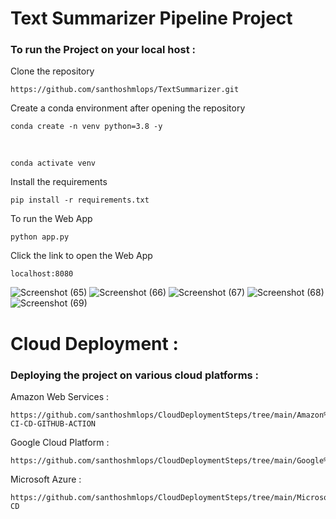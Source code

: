 # Text Summarizer Pipeline Project

 ### To run the Project on your local host : 

Clone the repository

    https://github.com/santhoshmlops/TextSummarizer.git
    
Create a conda environment after opening the repository

    conda create -n venv python=3.8 -y
    
 <br/>
    
    conda activate venv
    
    
Install the requirements

    pip install -r requirements.txt
    
    
To run the Web App 
    
    python app.py
    
    
 Click the link to open the Web App
 
    localhost:8080
    
    
 
![Screenshot (65)](https://github.com/santhoshmlops/TextSummarizer/assets/133121635/02a26d43-7682-4b40-8544-16e09b285e4d)
![Screenshot (66)](https://github.com/santhoshmlops/TextSummarizer/assets/133121635/037a4353-14a4-4fe2-97ae-024a996b8a0b)
![Screenshot (67)](https://github.com/santhoshmlops/TextSummarizer/assets/133121635/d22d725c-ad53-43ef-bef6-af4dc285637d)
![Screenshot (68)](https://github.com/santhoshmlops/TextSummarizer/assets/133121635/074031ce-8ad0-4713-8075-8aeb97d482be)
![Screenshot (69)](https://github.com/santhoshmlops/TextSummarizer/assets/133121635/6fe78df8-b013-4be5-bfa7-1381c89d440d)
<!-- ![Screenshot (70)](https://github.com/santhoshmlops/TextSummarizer/assets/133121635/dc9f3eeb-1ca9-464a-97f2-a37f882ca363)
![Screenshot (71)](https://github.com/santhoshmlops/TextSummarizer/assets/133121635/65dfc9e6-7d4d-4a37-b664-86d5387d3c45)
![Screenshot (72)](https://github.com/santhoshmlops/TextSummarizer/assets/133121635/52ed7064-8919-4d7a-84a1-166c04198ec6)
 -->
 
 # Cloud Deployment :
 ### Deploying the project on various cloud platforms  :
 
Amazon Web Services :

    https://github.com/santhoshmlops/CloudDeploymentSteps/tree/main/Amazon%20Web%20Services/ECR-CI-CD-GITHUB-ACTION

Google Cloud Platform :

    https://github.com/santhoshmlops/CloudDeploymentSteps/tree/main/Google%20Cloud%20Platform/App%20Engine

Microsoft Azure :

    https://github.com/santhoshmlops/CloudDeploymentSteps/tree/main/Microsoft%20Azure/CI-CD



